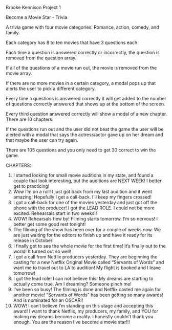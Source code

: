 Brooke Kennison
Project 1

Become a Movie Star - Trivia

A trivia game with four movie categories:
Romance, action, comedy, and family.

Each category has 8 to ten movies that have 3 questions each.

Each time a question is answered correctly or incorrectly, the question is removed from the question array.

If all of the questions of a movie run out, the movie is removed from the movie array.

If there are no more movies in a certain category, a modal pops up that alerts the user to pick a different category.

Every time a questions is answered correctly it will get added to the number of questions correctly answered that shows up at the bottom of the screen.

Every third question answered correctly will show a modal of a new chapter. There are 10 chapters.

If the questions run out and the user did not beat the game the user will be alerted with a modal that says the actress/actor gave up on her dream and that maybe the user can try again.

There are 105 questions and you only need to get 30 correct to win the game.

CHAPTERS:
1. I started looking for small movie auditions in my state, and found a couple that look interesting, but the auditions are NEXT WEEK! I better get to practicing!
2. Wow I’m on a roll! I just got back from my last audition and it went amazing! Hopefully I get a call-back. I’ll keep my fingers crossed!
3. I got a call-back for one of the movies yesterday and just got off the phone with the producer! I got the LEAD ROLE. I could not be more excited. Rehearsals start in two weeks!!
4. WOW! Rehearsals flew by! Filming starts tomorrow. I’m so nervous! I better get some good rest tonight!
5. The filming of the show has been over for a couple of weeks now. We are just waiting for the editors to finish up and have it ready for its release in October!
6. I finally got to see the whole movie for the first time! It’s finally out to the world! It turned out so well!
7. I got a call from Netflix producers yesterday. They are beginning the casting for a new Netflix Original Movie called “Servants of Words” and want me to travel out to LA to audition! My flight is booked and I leave tomorrow!
8.  I got the lead role! I can not believe this! My dreams are starting to actually come true. Am I dreaming? Someone pinch me!
9. I’ve been so busy! The filming is done and Netflix casted me again for another movie! “Servants of Words” has been getting so many awards! And is nominated for an OSCAR!!
10.  WOW! I can’t believe I’m standing on this stage and accepting this award! I want to thank Netflix, my producers, my family, and YOU for making my dreams become a reality. I honestly couldn’t thank you enough. You are the reason I’ve become a movie star!!!

